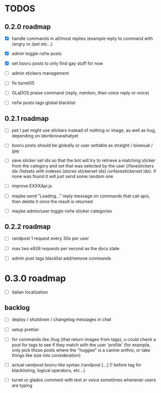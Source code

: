 # TODOS

## 0.2.0 roadmap

- [x] handle commands in all/most replies (example reply to command with /angry or /pet etc...)

- [x] admin toggle nsfw posts

- [x] set booru posts to only find gay stuff for now

- [ ] admin stickers management

- [ ] fix turret05

- [ ] GLaDOS praise command (reply, mention, then voice reply or voice)

- [ ] nsfw posts tags global blacklist


## 0.2.1 roadmap

- [ ] pet / pat might use stickers instead of nothing or image, as well as hug, depending on idontknowwhatyet

- [ ] booru posts should be globally or user settable as straight / bisexual / gay

- [ ] save sticker set ids so that the bot will try to retrieve a matching sticker from the category and set that was selected by the user (/favestickers idx /listsets with indexes (stores stickerset ids) /unfavestickerset idx). if none was found it will just send some random one

- [ ] improve EXXXApi.js

- [ ] maybe send "Loading..." reply message on commands that call apis, then delete it once the result is returned

- [ ] maybe admin/user toggle nsfw sticker categories


## 0.2.2 roadmap

- [ ] randpost 1 request every 30s per user

- [ ] max two e926 requests per second as the docs state

- [ ] admin post tags blacklist add/remove commands


# 0.3.0 roadmap
- [ ] italian localization


## backlog

- [ ] deploy / shutdown / changelog messages in chat

- [ ] setup prettier

- [ ] for commands like /hug (that return images from tags), u could check a post for tags to see if they match with the user 'profile' (for example, only pick those posts where the "huggee" is a canine anthro, or take things like size into consideration)

- [ ] actual randpost booru-like syntax
/randpost [...]  (! before tag for blacklisting, logical operators, etc...)

- [ ] turret or glados comment with text or voice sometimes whenever users are typing
